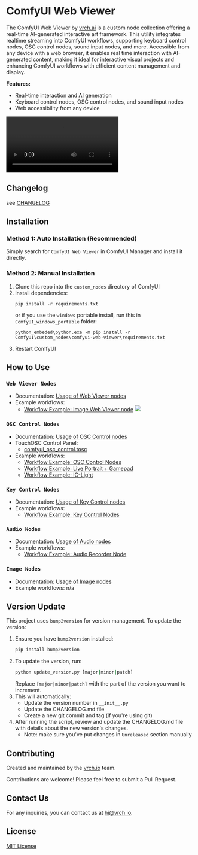 # ComfyUI Web Viewer
 
The ComfyUI Web Viewer by [vrch.ai](https://vrch.ai) is a custom node collection offering a real-time AI-generated interactive art framework. This utility integrates realtime streaming into ComfyUI workflows, supporting keyboard control nodes, OSC control nodes, sound input nodes, and more. Accessible from any device with a web browser, it enables real time interaction with AI-generated content, making it ideal for interactive visual projects and enhancing ComfyUI workflows with efficient content management and display.

**Features:**  
- Real-time interaction and AI generation  
- Keyboard control nodes, OSC control nodes, and sound input nodes  
- Web accessibility from any device

<video src="https://github.com/user-attachments/assets/cdac0293-64ce-4b74-95a8-d4dcce2300d2" controls="controls" style="max-width: 100%;">
</video>

## Changelog

see [CHANGELOG](CHANGELOG.md)

## Installation

### Method 1: Auto Installation (Recommended)

Simply search for `ComfyUI Web Viewer` in ComfyUI Manager and install it directly.

### Method 2: Manual Installation
1. Clone this repo into the `custom_nodes` directory of ComfyUI
2. Install dependencies: 
   ```
   pip install -r requirements.txt
   ``` 
   or if you use the `windows` portable install, run this in `ComfyUI_windows_portable` folder:
   ```
   python_embeded\python.exe -m pip install -r ComfyUI\custom_nodes\comfyui-web-viewer\requirements.txt
   ```
3. Restart ComfyUI

## How to Use

### `Web Viewer Nodes`

- Documentation: [Usage of Web Viewer nodes](./docs/web_viewer_nodes.md)
- Example workflows: 
  - [Workflow Example: Image Web Viewer node](./workflows/example_web_viewer_001_image_web_viewer)
    ![](./assets/images/web_viewer_example_001.gif)

### `OSC Control Nodes`

- Documentation: [Usage of OSC Control nodes](./docs/osc_control_nodes.md)
- TouchOSC Control Panel:
  - [comfyui_osc_control.tosc](./assets/touchosc/comfyui_osc_control.tosc)
- Example workflows:
  - [Workflow Example: OSC Control Nodes](./workflows/example_osc_control_001_basic.json)
  - [Workflow Example: Live Portrait + Gamepad](./workflows/example_osc_control_002_live_portrait_with_gamepad.json)
  - [Workflow Example: IC-Light](./workflows/example_osc_control_003_ic-light.png)

### `Key Control Nodes`

- Documentation: [Usage of Key Control nodes](./docs/key_control_nodes.md)
- Example workflows:
  - [Workflow Example: Key Control Nodes](./workflows/example_key_control_001_basic.json)

### `Audio Nodes`

- Documentation: [Usage of Audio nodes](./docs/audio_nodes.md)
- Example workflows:
  - [Workflow Example: Audio Recorder Node](./workflows/example_audio_nodes_001_audio_recorder.json)

### `Image Nodes`

- Documentation: [Usage of Image nodes](./docs/image_nodes.md)
- Example workflows: n/a

## Version Update

This project uses `bump2version` for version management. To update the version:

1. Ensure you have `bump2version` installed:
   ```bash
   pip install bump2version
   ```
2. To update the version, run:
   ```bash
   python update_version.py [major|minor|patch]
   ```
   Replace `[major|minor|patch]` with the part of the version you want to increment.
3. This will automatically:
   - Update the version number in `__init__.py`
   - Update the CHANGELOG.md file
   - Create a new git commit and tag (if you're using git)
4. After running the script, review and update the CHANGELOG.md file with details about the new version's changes.
   - Note: make sure you've put changes in `Unreleased` section manually

## Contributing

Created and maintained by the [vrch.io](https://vrch.io) team.

Contributions are welcome! Please feel free to submit a Pull Request.

## Contact Us

For any inquiries, you can contact us at [hi@vrch.io](mailto:hi@vrch.io).

## License

[MIT License](LICENSE)
